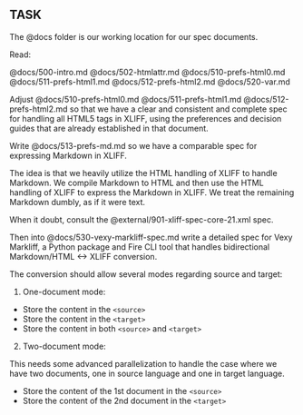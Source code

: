 
## TASK

The @docs folder is our working location for our spec documents.

Read:

@docs/500-intro.md
@docs/502-htmlattr.md
@docs/510-prefs-html0.md
@docs/511-prefs-html1.md
@docs/512-prefs-html2.md
@docs/520-var.md

Adjust @docs/510-prefs-html0.md @docs/511-prefs-html1.md @docs/512-prefs-html2.md so that we have a clear and consistent and complete spec for handling all HTML5 tags in XLIFF, using the preferences and decision guides that are already established in that document.

Write @docs/513-prefs-md.md so we have a comparable spec for expressing Markdown in XLIFF.

The idea is that we heavily utilize the HTML handling of XLIFF to handle Markdown. We compile Markdown to HTML and then use the HTML handling of XLIFF to express the Markdown in XLIFF. We treat the remaining Markdown dumbly, as if it were text.

When it doubt, consult the @external/901-xliff-spec-core-21.xml spec.

Then into @docs/530-vexy-markliff-spec.md write a detailed spec for Vexy Markliff, a Python package and Fire CLI tool that handles bidirectional Markdown/HTML <-> XLIFF conversion.

The conversion should allow several modes regarding source and target:

1. One-document mode:

- Store the content in the `<source>`
- Store the content in the `<target>`
- Store the content in both `<source>` and `<target>`

2. Two-document mode:

This needs some advanced parallelization to handle the case where we have two documents, one in source language and one in target language.

- Store the content of the 1st document in the `<source>`
- Store the content of the 2nd document in the `<target>`
